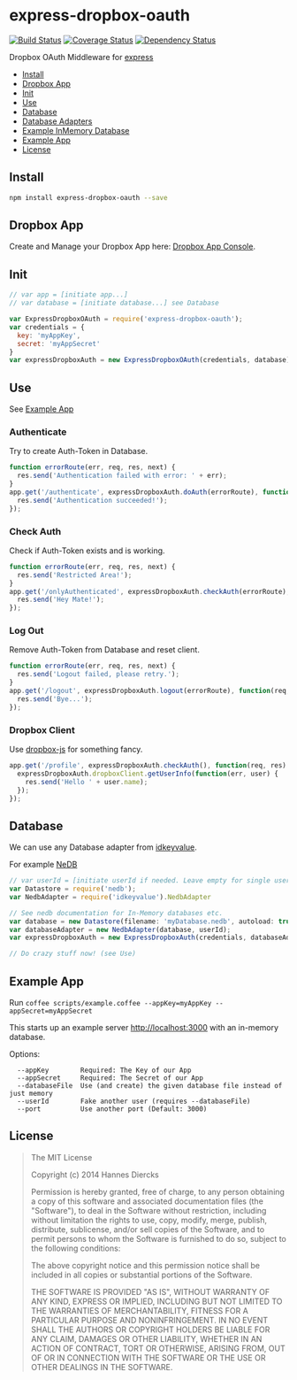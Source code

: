 express-dropbox-oauth
=====================

[![Build Status](https://travis-ci.org/Xiphe/express-dropbox-oauth.svg)](https://travis-ci.org/Xiphe/express-dropbox-oauth)
[![Coverage Status](https://coveralls.io/repos/Xiphe/express-dropbox-oauth/badge.png?branch=master)](https://coveralls.io/r/Xiphe/express-dropbox-oauth?branch=master)
[![Dependency Status](https://david-dm.org/Xiphe/express-dropbox-oauth.svg)](https://david-dm.org/Xiphe/express-dropbox-oauth)

Dropbox OAuth Middleware for [express](http://expressjs.com/)

  - [Install](#install)
  - [Dropbox App](#dropbox-app)
  - [Init](#init)
  - [Use](#use)
  - [Database](#database)
  - [Database Adapters](#database-adapters)
  - [Example InMemory Database](#example-inmemory-database)
  - [Example App](#example-app)
  - [License](#license)



Install
-------

```sh
npm install express-dropbox-oauth --save
```



Dropbox App
-----------

Create and Manage your Dropbox App here: [Dropbox App Console](https://www.dropbox.com/developers/apps).



Init
----

```js
// var app = [initiate app...]
// var database = [initiate database...] see Database

var ExpressDropboxOAuth = require('express-dropbox-oauth');
var credentials = {
  key: 'myAppKey',
  secret: 'myAppSecret'
}
var expressDropboxAuth = new ExpressDropboxOAuth(credentials, database);
```



Use
---

See [Example App](#example-app)


### Authenticate

Try to create Auth-Token in Database.

```js
function errorRoute(err, req, res, next) {
  res.send('Authentication failed with error: ' + err);
}
app.get('/authenticate', expressDropboxAuth.doAuth(errorRoute), function(req, res) {
  res.send('Authentication succeeded!');
});
```

### Check Auth

Check if Auth-Token exists and is working.

```js
function errorRoute(err, req, res, next) {
  res.send('Restricted Area!');
}
app.get('/onlyAuthenticated', expressDropboxAuth.checkAuth(errorRoute), function(req, res) {
  res.send('Hey Mate!');
});
```

### Log Out

Remove Auth-Token from Database and reset client.

```js
function errorRoute(err, req, res, next) {
  res.send('Logout failed, please retry.');
}
app.get('/logout', expressDropboxAuth.logout(errorRoute), function(req, res) {
  res.send('Bye...');
});
```

### Dropbox Client

Use [dropbox-js](https://github.com/dropbox/dropbox-js) for something fancy.

```js
app.get('/profile', expressDropboxAuth.checkAuth(), function(req, res) {
  expressDropboxAuth.dropboxClient.getUserInfo(function(err, user) {
    res.send('Hello ' + user.name);
  });
});
```



Database
--------

We can use any Database adapter from [idkeyvalue](https://github.com/Xiphe/idkeyvalue).

For example [NeDB](https://github.com/louischatriot/nedb)

```js
// var userId = [initiate userId if needed. Leave empty for single user stuff]
var Datastore = require('nedb');
var NedbAdapter = require('idkeyvalue').NedbAdapter

// See nedb documentation for In-Memory databases etc.
var database = new Datastore(filename: 'myDatabase.nedb', autoload: true);
var databaseAdapter = new NedbAdapter(database, userId);
var expressDropboxAuth = new ExpressDropboxAuth(credentials, databaseAdapter);

// Do crazy stuff now! (see Use)
```



Example App
-----------

Run `coffee scripts/example.coffee --appKey=myAppKey --appSecret=myAppSecret`

This starts up an example server [http://localhost:3000]() with an in-memory database.

Options:

```
  --appKey        Required: The Key of our App
  --appSecret     Required: The Secret of our App
  --databaseFile  Use (and create) the given database file instead of just memory
  --userId        Fake another user (requires --databaseFile)
  --port          Use another port (Default: 3000)
```



License
-------

> The MIT License
> 
> Copyright (c) 2014 Hannes Diercks
> 
> Permission is hereby granted, free of charge, to any person obtaining a copy
> of this software and associated documentation files (the "Software"), to deal
> in the Software without restriction, including without limitation the rights
> to use, copy, modify, merge, publish, distribute, sublicense, and/or sell
> copies of the Software, and to permit persons to whom the Software is
> furnished to do so, subject to the following conditions:
> 
> The above copyright notice and this permission notice shall be included in
> all copies or substantial portions of the Software.
> 
> THE SOFTWARE IS PROVIDED "AS IS", WITHOUT WARRANTY OF ANY KIND, EXPRESS OR
> IMPLIED, INCLUDING BUT NOT LIMITED TO THE WARRANTIES OF MERCHANTABILITY,
> FITNESS FOR A PARTICULAR PURPOSE AND NONINFRINGEMENT. IN NO EVENT SHALL THE
> AUTHORS OR COPYRIGHT HOLDERS BE LIABLE FOR ANY CLAIM, DAMAGES OR OTHER
> LIABILITY, WHETHER IN AN ACTION OF CONTRACT, TORT OR OTHERWISE, ARISING FROM,
> OUT OF OR IN CONNECTION WITH THE SOFTWARE OR THE USE OR OTHER DEALINGS IN
> THE SOFTWARE.
